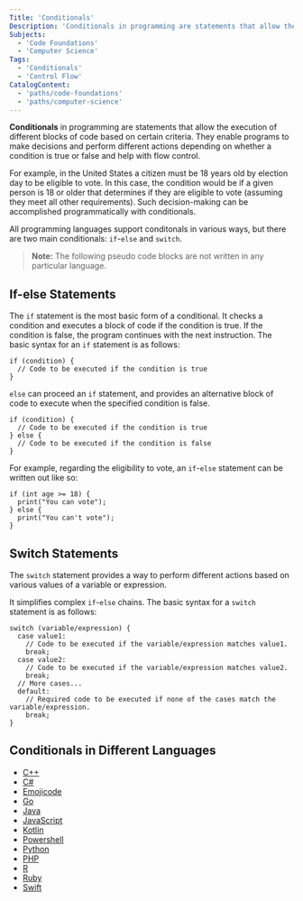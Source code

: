 ```yaml
---
Title: 'Conditionals'
Description: 'Conditionals in programming are statements that allow the execution of different blocks of code based on certain conditions. They enable programs to make decisions and perform different actions depending on whether a condition is true or false.'
Subjects:
  - 'Code Foundations'
  - 'Computer Science'
Tags:
  - 'Conditionals'
  - 'Control Flow'
CatalogContent:
  - 'paths/code-foundations'
  - 'paths/computer-science'
---
```


**Conditionals** in programming are statements that allow the execution of different blocks of code based on certain criteria. They enable programs to make decisions and perform different actions depending on whether a condition is true or false and help with flow control.

For example, in the United States a citizen must be 18 years old by election day to be eligible to vote. In this case, the condition would be if a given person is 18 or older that determines if they are eligible to vote (assuming they meet all other requirements). Such decision-making can be accomplished programmatically with conditionals.

All programming languages support conditonals in various ways, but there are two main conditionals: `if`-`else` and `switch`.

> **Note:** The following pseudo code blocks are not written in any particular language.

## If-else Statements

The `if` statement is the most basic form of a conditional. It checks a condition and executes a block of code if the condition is true. 
If the condition is false, the program continues with the next instruction. The basic syntax for an `if` statement is as follows:

```pseudo
if (condition) {
  // Code to be executed if the condition is true
}
```

`else` can proceed an `if` statement, and provides an alternative block of code to execute when the specified condition is false.

```pseudo
if (condition) {
  // Code to be executed if the condition is true
} else {
  // Code to be executed if the condition is false
}
```

For example, regarding the eligibility to vote, an `if`-`else` statement can be written out like so:

```pseudo
if (int age >= 18) {
  print("You can vote");
} else {
  print("You can't vote");
}
```
      
## Switch Statements

The `switch` statement provides a way to perform different actions based on various values of a variable or expression.

It simplifies complex `if`-`else` chains. The basic syntax for a `switch` statement is as follows:

```pseudo
switch (variable/expression) {
  case value1:
    // Code to be executed if the variable/expression matches value1.  
    break;
  case value2:
    // Code to be executed if the variable/expression matches value2.
    break; 
  // More cases...
  default:
    // Required code to be executed if none of the cases match the variable/expression.
    break;
}
```

## Conditionals in Different Languages

- [C++](https://www.codecademy.com/resources/docs/cpp/conditionals)
- [C#](https://www.codecademy.com/resources/docs/c-sharp/conditionals)
- [Emojicode](https://www.codecademy.com/resources/docs/emojicode/conditionals)
- [Go](https://www.codecademy.com/resources/docs/go/conditionals)
- [Java](https://www.codecademy.com/resources/docs/java/conditionals)
- [JavaScript](https://www.codecademy.com/resources/docs/javascript/conditionals)
- [Kotlin](https://www.codecademy.com/resources/docs/kotlin/conditionals)
- [Powershell](https://www.codecademy.com/resources/docs/powershell/conditionals)
- [Python](https://www.codecademy.com/resources/docs/python/conditionals)
- [PHP](https://www.codecademy.com/resources/docs/php/conditionals)
- [R](https://www.codecademy.com/resources/docs/r/conditionals)
- [Ruby](https://www.codecademy.com/resources/docs/ruby/conditionals)
- [Swift](https://www.codecademy.com/resources/docs/swift/conditionals)

